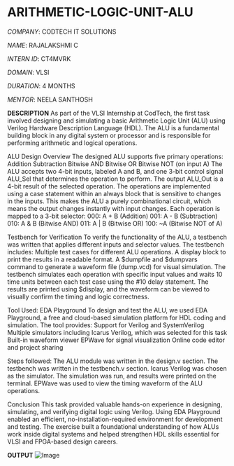 # ARITHMETIC-LOGIC-UNIT-ALU

*COMPANY*: CODTECH IT SOLUTIONS

*NAME*: RAJALAKSHMI C

*INTERN ID*: CT4MVRK

*DOMAIN*: VLSI

*DURATION*: 4 MONTHS

*MENTOR*: NEELA SANTHOSH

**DESCRIPTION**
As part of the VLSI Internship at CodTech, the first task involved designing and simulating a basic Arithmetic Logic Unit (ALU) using Verilog Hardware Description Language (HDL). The ALU is a fundamental building block in any digital system or processor and is responsible for performing arithmetic and logical operations.

ALU Design Overview
The designed ALU supports five primary operations:
Addition
Subtraction
Bitwise AND
Bitwise OR
Bitwise NOT (on input A)
The ALU accepts two 4-bit inputs, labeled A and B, and one 3-bit control signal ALU_Sel that determines the operation to perform. The output ALU_Out is a 4-bit result of the selected operation. The operations are implemented using a case statement within an always block that is sensitive to changes in the inputs. This makes the ALU a purely combinational circuit, which means the output changes instantly with input changes.
Each operation is mapped to a 3-bit selector:
000: A + B (Addition)
001: A - B (Subtraction)
010: A & B (Bitwise AND)
011: A | B (Bitwise OR)
100: ~A (Bitwise NOT of A)

Testbench for Verification
To verify the functionality of the ALU, a testbench was written that applies different inputs and selector values. The testbench includes:
Multiple test cases for different ALU operations.
A display block to print the results in a readable format.
A $dumpfile and $dumpvars command to generate a waveform file (dump.vcd) for visual simulation.
The testbench simulates each operation with specific input values and waits 10 time units between each test case using the #10 delay statement. The results are printed using $display, and the waveform can be viewed to visually confirm the timing and logic correctness.

Tool Used: EDA Playground
To design and test the ALU, we used EDA Playground, a free and cloud-based simulation platform for HDL coding and simulation. The tool provides:
Support for Verilog and SystemVerilog
Multiple simulators including Icarus Verilog, which was selected for this task
Built-in waveform viewer EPWave for signal visualization
Online code editor and project sharing

Steps followed:
The ALU module was written in the design.v section.
The testbench was written in the testbench.v section.
Icarus Verilog was chosen as the simulator.
The simulation was run, and results were printed on the terminal.
EPWave was used to view the timing waveform of the ALU operations.

Conclusion
This task provided valuable hands-on experience in designing, simulating, and verifying digital logic using Verilog. Using EDA Playground enabled an efficient, no-installation-required environment for development and testing. The exercise built a foundational understanding of how ALUs work inside digital systems and helped strengthen HDL skills essential for VLSI and FPGA-based design careers.

**OUTPUT**
![Image](https://github.com/user-attachments/assets/71cf698f-7e1b-4417-8ee7-78821e253ed7)[](url)

